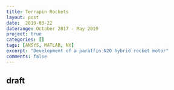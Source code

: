 ```yaml
---
title: Terrapin Rockets
layout: post
date:  2019-03-22
daterange: October 2017 - May 2019
project: true
categories: []
tags: [ANSYS, MATLAB, NX]
excerpt: "Development of a paraffin N2O hybrid rocket motor"
comments: false
---
```

## draft

